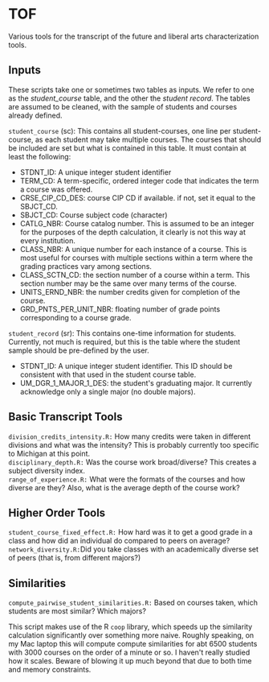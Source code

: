 # TOF
Various tools for the transcript of the future and liberal arts characterization tools.

## Inputs
These scripts take one or sometimes two tables as inputs. We refer to one as the *student_course* table, and the other the *student record*. The tables are assumed to be cleaned, with the sample of students and courses already defined.

`student_course` (sc): This contains all student-courses, one line per student-course, as each student may take multiple courses. The courses that should be included are set but what is contained in this table. It must contain at least the following:
* STDNT_ID: A unique integer student identifier
* TERM_CD: A term-specific, ordered integer code that indicates the term a course was offered.
* CRSE_CIP_CD_DES: course CIP CD if available. if not, set it equal to the SBJCT_CD.
* SBJCT_CD: Course subject code (character)
* CATLG_NBR: Course catalog number. This is assumed to be an integer for the purposes of the depth calculation, it clearly is not this way at every institution.
* CLASS_NBR: A unique number for each instance of a course. This is most useful for courses with multiple sections within a term where the grading practices vary among sections.
* CLASS_SCTN_CD: the section number of a course within a term. This section number may be the same over many terms of the course. 
* UNITS_ERND_NBR: the number credits given for completion of the course.
* GRD_PNTS_PER_UNIT_NBR: floating number of grade points corresponding to a course grade. 

`student_record` (sr): This contains one-time information for students. Currently, not much is required, but this is the table where the student sample should be pre-defined by the user.
* STDNT_ID: A unique integer student identifier. This ID should be consistent with that used in the student course table.
* UM_DGR_1_MAJOR_1_DES: the student's graduating major. It currently acknowledge only a single major (no double majors).

## Basic Transcript Tools
`division_credits_intensity.R:` How many credits were taken in different divisions and what was the intensity? This is probably currently too specific to Michigan at this point. <br/>
`disciplinary_depth.R:` Was the course work broad/diverse? This creates a subject diversity index. <br/>
`range_of_experience.R:` What were the formats of the courses and how diverse are they? Also, what is the average depth of the course work? <br/>

## Higher Order Tools
`student_course_fixed_effect.R:` How hard was it to get a good grade in a class and how did an individual do compared to peers on average? <br/>
`network_diversity.R:`Did you take classes with an academically diverse set of peers (that is, from different majors?) <br/>

## Similarities
`compute_pairwise_student_similarities.R:` Based on courses taken, which students are most similar? Which majors?  

This script makes use of the R `coop` library, which speeds up the similarity calculation significantly over something more naive. Roughly speaking, on my Mac laptop this will compute compute similarities for abt 6500 students with 3000 courses on the order of a minute or so. I haven't really studied how it scales. Beware of blowing it up much beyond that due to both time and memory constraints. 
